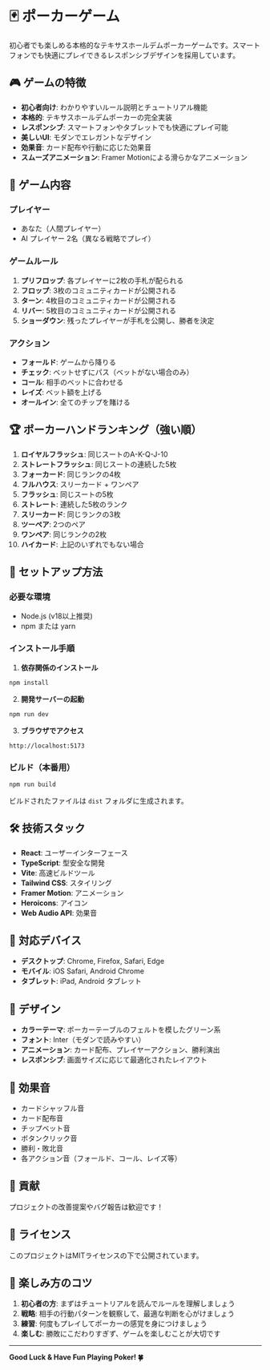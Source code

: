 # 🃏 ポーカーゲーム

初心者でも楽しめる本格的なテキサスホールデムポーカーゲームです。スマートフォンでも快適にプレイできるレスポンシブデザインを採用しています。

## 🎮 ゲームの特徴

- **初心者向け**: わかりやすいルール説明とチュートリアル機能
- **本格的**: テキサスホールデムポーカーの完全実装
- **レスポンシブ**: スマートフォンやタブレットでも快適にプレイ可能
- **美しいUI**: モダンでエレガントなデザイン
- **効果音**: カード配布や行動に応じた効果音
- **スムーズアニメーション**: Framer Motionによる滑らかなアニメーション

## 🎯 ゲーム内容

### プレイヤー
- あなた（人間プレイヤー）
- AI プレイヤー 2名（異なる戦略でプレイ）

### ゲームルール
1. **プリフロップ**: 各プレイヤーに2枚の手札が配られる
2. **フロップ**: 3枚のコミュニティカードが公開される
3. **ターン**: 4枚目のコミュニティカードが公開される
4. **リバー**: 5枚目のコミュニティカードが公開される
5. **ショーダウン**: 残ったプレイヤーが手札を公開し、勝者を決定

### アクション
- **フォールド**: ゲームから降りる
- **チェック**: ベットせずにパス（ベットがない場合のみ）
- **コール**: 相手のベットに合わせる
- **レイズ**: ベット額を上げる
- **オールイン**: 全てのチップを賭ける

## 🏆 ポーカーハンドランキング（強い順）

1. **ロイヤルフラッシュ**: 同じスートのA-K-Q-J-10
2. **ストレートフラッシュ**: 同じスートの連続した5枚
3. **フォーカード**: 同じランクの4枚
4. **フルハウス**: スリーカード + ワンペア
5. **フラッシュ**: 同じスートの5枚
6. **ストレート**: 連続した5枚のランク
7. **スリーカード**: 同じランクの3枚
8. **ツーペア**: 2つのペア
9. **ワンペア**: 同じランクの2枚
10. **ハイカード**: 上記のいずれでもない場合

## 🚀 セットアップ方法

### 必要な環境
- Node.js (v18以上推奨)
- npm または yarn

### インストール手順

1. **依存関係のインストール**
```bash
npm install
```

2. **開発サーバーの起動**
```bash
npm run dev
```

3. **ブラウザでアクセス**
```
http://localhost:5173
```

### ビルド（本番用）

```bash
npm run build
```

ビルドされたファイルは `dist` フォルダに生成されます。

## 🛠️ 技術スタック

- **React**: ユーザーインターフェース
- **TypeScript**: 型安全な開発
- **Vite**: 高速ビルドツール
- **Tailwind CSS**: スタイリング
- **Framer Motion**: アニメーション
- **Heroicons**: アイコン
- **Web Audio API**: 効果音

## 📱 対応デバイス

- **デスクトップ**: Chrome, Firefox, Safari, Edge
- **モバイル**: iOS Safari, Android Chrome
- **タブレット**: iPad, Android タブレット

## 🎨 デザイン

- **カラーテーマ**: ポーカーテーブルのフェルトを模したグリーン系
- **フォント**: Inter（モダンで読みやすい）
- **アニメーション**: カード配布、プレイヤーアクション、勝利演出
- **レスポンシブ**: 画面サイズに応じて最適化されたレイアウト

## 🎵 効果音

- カードシャッフル音
- カード配布音
- チップベット音
- ボタンクリック音
- 勝利・敗北音
- 各アクション音（フォールド、コール、レイズ等）

## 🤝 貢献

プロジェクトの改善提案やバグ報告は歓迎です！

## 📝 ライセンス

このプロジェクトはMITライセンスの下で公開されています。

## 🎉 楽しみ方のコツ

1. **初心者の方**: まずはチュートリアルを読んでルールを理解しましょう
2. **戦略**: 相手の行動パターンを観察して、最適な判断を心がけましょう
3. **練習**: 何度もプレイしてポーカーの感覚を身につけましょう
4. **楽しむ**: 勝敗にこだわりすぎず、ゲームを楽しむことが大切です

---

**Good Luck & Have Fun Playing Poker! 🍀**
